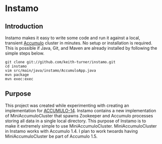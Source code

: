 Instamo
=======

Introduction
-----------

Instamo makes it easy to write some code and run it against a local, transient
[Accumulo](http://accumulo.apache.org) cluster in minutes.  No setup or
installation is required.  This is possible if Java, Git, and Maven are already
installed by following the simple steps below.

```
git clone git://github.com/keith-turner/instamo.git
cd instamo
vim src/main/java/instamo/AccumuloApp.java
mvn package
mvn exec:exec
```

Purpose
-------

This project was created while experimenting with creating an implementation
for [ACCUMULO-14](https://issues.apache.org/jira/browse/ACCUMULO-14).  Instamo
contains a new implementation of MiniAccumuloCluster that spawns Zookeeper and
Accumulo processes storing all data in a single local directory.  This purpose
of Instamo is to make it extremely simple to use MiniAccumuloCluster.
MiniAccumuloCluster in Instamo works with Accumulo 1.4.  I plan to work twoards
having MiniAccumuloCluster be part of Accumulo 1.5.



